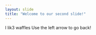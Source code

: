 ```yaml
---
layout: slide
title: "Welcome to our second slide!"
---
```

I lik3 waffles
Use the left arrow to go back!
